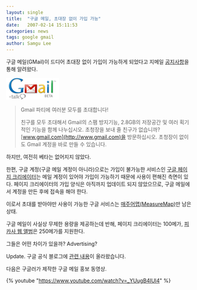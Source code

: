 ```yaml
---
layout: single
title:  "구글 메일, 초대장 없이 가입 가능"
date:   2007-02-14 15:11:53
categories: news
tags: google gmail
author: Samgu Lee
---
```

구글 메일(GMail)이 드디어 초대장 없이 가입이 가능하게 되었다고 지메일 [공지사항](http://mail.google.com/mail/help/intl/ko/whatsnew.html)을 통해 알려왔다.

![구글메일(지메일) 로고](/assets/gmail-logo.gif)

> Gmail 파티에 여러분 모두를 초대합니다!
>
> 친구를 모두 초대해서 Gmail의 스팸 방지기능, 2.8GB의 저장공간 및 여러 획기적인 기능을 함께 나누십시오. 초청장을 보내 줄 친구가 없습니까? [www.gmail.com](http://www.gmail.com)을 방문하십시오. 초청장이 없이도 Gmail 계정을 바로 만들 수 있습니다.

하지만, 여전히 베타는 없어지지 않았다.

한편, 구글 계정(구글 메일 계정이 아니라)으로는 가입이 불가능한 서비스인 [구글 페이지 크리에이터](http://pages.google.com)는 메일 계정이 있어야 가입이 가능하기 때문에 사용이 편해진 측면이 있다. 페이지 크리에이터의 가입 양식은 아직까지 업데이트 되지 않았으므로, 구글 메일에서 계정을 만든 후에 접속을 해야 한다.

이로서 초대를 받아야만 사용이 가능한 구글 서비스는 [매주어맵(MeasureMap)](http://www.measuremap.com/)만 남은 상태.

구글 메일이 사실상 무제한 용량을 제공하는데 반해, 페이지 크리에이터는 100메가, [피카사 웹 앨범](http://picasaweb.google.com)은 250메가를 지원한다.

그들은 어떤 차이가 있을까? Advertising?

Update. 구글 공식 블로그에 [관련 내용](http://googleblog.blogspot.com/2007/02/from-gmail-with-3.html)이 올라왔습니다.

다음은 구글러가 제작한 구글 메일 홍보 동영상.

{% youtube "https://www.youtube.com/watch?v=_YUugB4IUl4" %}
